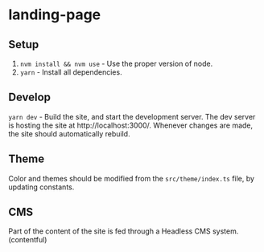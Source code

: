 # landing-page

## Setup
1. `nvm install && nvm use` - Use the proper version of node.
1. `yarn` - Install all dependencies.

## Develop
`yarn dev` - Build the site, and start the development server. The dev server is hosting the site at http://localhost:3000/. Whenever changes are made, the site should automatically rebuild.

## Theme 

Color and themes should be modified from the `src/theme/index.ts` file, by updating constants.

## CMS 

Part of the content of the site is fed through a Headless CMS system. (contentful)
